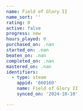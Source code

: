 ```yaml
---
name: Field of Glory II
name_sort: ''
rating: 0
active: false
progress: new
hours_played: 0
purchased_on: .nan
started_on: .nan
beaten_on: .nan
completed_on: .nan
mastered_on: .nan
identifiers:
  - type: steam
    appid: '660160'
    name: Field of Glory II
    synced_on: '2024-10-10'

---
```

